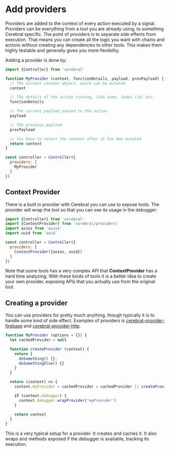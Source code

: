 # Add providers

Providers are added to the context of every action executed by a signal. Providers can be everything from a tool you are already using, to something Cerebral specific. The point of providers is to separate side effects from execution. That means you can create all the logic you want with chains and actions without creating any dependencies to other tools. This makes them highly testable and generally gives you more flexibility.

Adding a provider is done by:

```js
import {Controller} from 'cerebral'

function MyProvider (context, functionDetails, payload, prevPayload) {
  // The current context object, which can be mutated
  context

  // The details of the action running, like name, index (id) etc.
  functionDetails

  // The current payload passed to the action
  payload

  // The previous payload
  prevPayload

  // You have to return the context after it has bee mutated
  return context
}

const controller = Controller({
  providers: [
    MyProvider
  ]
})
```

## Context Provider
There is a built in provider with Cerebral you can use to expose tools. The provider will wrap the tool so that you can see its usage in the debugger:

```js
import {Controller} from 'cerebral'
import {ContextProvider} from 'cerebral/providers'
import axios from 'axios'
import uuid from 'uuid'

const controller = Controller({
  providers: [
    ContextProvider({axios, uuid})
  ]
})
```

Note that some tools has a very complex API that **ContextProvider** has a hard time analyzing. With these kinds of tools it is a better idea to create your own provider, exposing APIs that you actually use from the original tool.

## Creating a provider
You can use providers for pretty much anything, though typically it is to handle some kind of side effect. Examples of providers is [cerebral-provider-firebase](https://github.com/cerebral/cerebral/tree/master/packages/cerebral-provider-firebase) and [cerebral-provider-http](https://github.com/cerebral/cerebral/tree/master/packages/cerebral-provider-http).

```js
function MyProvider (options = {}) {
  let cachedProvider = null

  function createProvider (context) {
    return {
      doSomething() {},
      doSomethingElse() {}
    }
  }

  return (context) => {
    context.myProvider = cachedProvider = cachedProvider || createProvider(context)

    if (context.debugger) {
      context.debugger.wrapProvider('myProvider')
    }

    return context
  }
}
```

This is a very typical setup for a provider. It creates and caches it. It also wraps and methods exposed if the debugger is available, tracking its execution.
